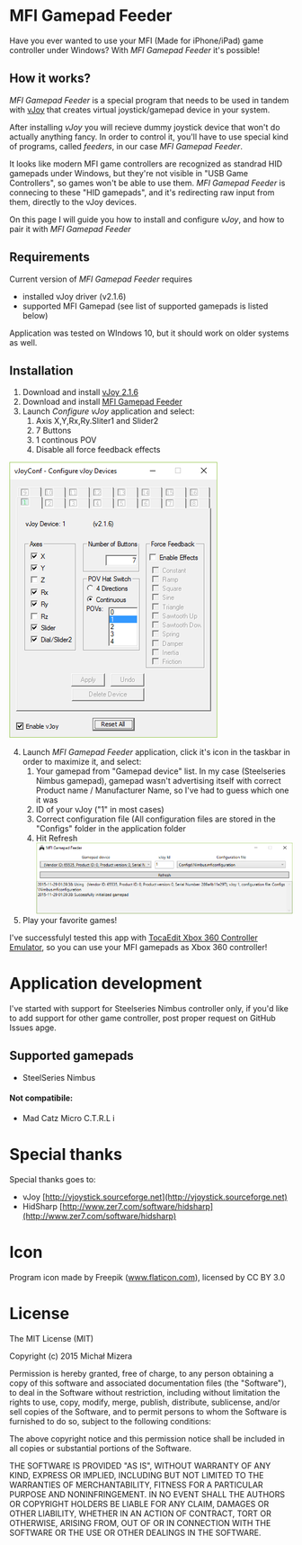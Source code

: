 # MFI Gamepad Feeder

Have you ever wanted to use your MFI (Made for iPhone/iPad) game controller under Windows? With *MFI Gamepad Feeder* it's possible!

## How it works?

*MFI Gamepad Feeder* is a special program that needs to be used in tandem with [vJoy](http://vjoystick.sourceforge.net "vJoy") that creates virtual joystick/gamepad device in your system.

After installing *vJoy* you will recieve dummy joystick device that won't do actually anything fancy. In order to control it, you'll have to use special kind of programs, called *feeders*, in our case *MFI Gamepad Feeder*.

It looks like modern MFI game controllers are recognized as standrad HID gamepads under Windows, but they're not visible in "USB Game Controllers", so games won't be able to use them. *MFI Gamepad Feeder* is connecing to these "HID gamepads", and it's redirecting raw input from them, directly to the vJoy devices.

On this page I will guide you how to install and configure *vJoy*, and how to pair it with *MFI Gamepad Feeder*  

## Requirements

Current version of *MFI Gamepad Feeder* requires

* installed vJoy driver (v2.1.6)
* supported MFI Gamepad (see list of supported gamepads is listed below)

Application was tested on WIndows 10, but it should work on older systems as well.

## Installation

1. Download and install [vJoy 2.1.6 ](http://vjoystick.sourceforge.net "vJoy") 
2. Download and install [MFI Gamepad Feeder](https://github.com/Axadiw/MFIGamepadFeeder/releases/latest "MFI Gamepad Feeder")
3. Launch *Configure vJoy* application and select: 
	1. Axis X,Y,Rx,Ry.Sliter1 and Slider2
	2. 7 Buttons
	3. 1 continous POV
	4. Disable all force feedback effects

![](Doc/vjoyConfig.png)

4. Launch *MFI Gamepad Feeder* application, click it's icon in the taskbar in order to maximize it, and select:
	1. Your gamepad from "Gamepad device" list. In my case (Steelseries Nimbus gamepad), gamepad wasn't advertising itself with correct Product name / Manufacturer Name, so I've had to guess which one it was
	2. ID of your vJoy ("1" in most cases)
	3. Correct configuration file (All configuration files are stored in the "Configs" folder in the application folder
	4. Hit Refresh
![](Doc/MFIGamepadFeeder.png)
5. Play your favorite games!

I've successfulyl tested this app with [TocaEdit Xbox 360 Controller Emulator](http://www.x360ce.com/default.aspx "TocaEdit Xbox 360 Controller Emulator"), so you can use your MFI gamepads as Xbox 360 controller!


# Application development

I've started with support for Steelseries Nimbus controller only, if you'd like to add support for other game controller, post proper request on GitHub Issues apge.

## Supported gamepads

* SteelSeries Nimbus

#### Not compatibile:

* Mad Catz Micro C.T.R.L i

# Special thanks

Special thanks goes to:

* vJoy [http://vjoystick.sourceforge.net](http://vjoystick.sourceforge.net)
* HidSharp [http://www.zer7.com/software/hidsharp](http://www.zer7.com/software/hidsharp)

# Icon

Program icon made by Freepik (www.flaticon.com), licensed by CC BY 3.0

# License

The MIT License (MIT)

Copyright (c) 2015 Michał Mizera

Permission is hereby granted, free of charge, to any person obtaining a copy of this software and associated documentation files (the "Software"), to deal in the Software without restriction, including without limitation the rights to use, copy, modify, merge, publish, distribute, sublicense, and/or sell copies of the Software, and to permit persons to whom the Software is furnished to do so, subject to the following conditions:

The above copyright notice and this permission notice shall be included in all copies or substantial portions of the Software.

THE SOFTWARE IS PROVIDED "AS IS", WITHOUT WARRANTY OF ANY KIND, EXPRESS OR IMPLIED, INCLUDING BUT NOT LIMITED TO THE WARRANTIES OF MERCHANTABILITY, FITNESS FOR A PARTICULAR PURPOSE AND NONINFRINGEMENT. IN NO EVENT SHALL THE AUTHORS OR COPYRIGHT HOLDERS BE LIABLE FOR ANY CLAIM, DAMAGES OR OTHER LIABILITY, WHETHER IN AN ACTION OF CONTRACT, TORT OR OTHERWISE, ARISING FROM, OUT OF OR IN CONNECTION WITH THE SOFTWARE OR THE USE OR OTHER DEALINGS IN THE SOFTWARE.

